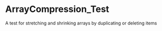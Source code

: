 # ArrayCompression_Test
A test for stretching and shrinking arrays by duplicating or deleting items
